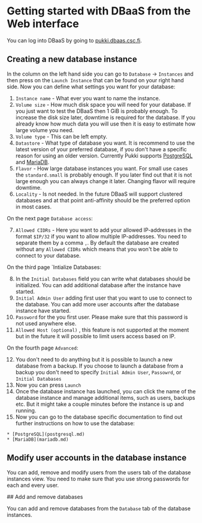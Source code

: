 # Getting started with DBaaS from the Web interface

You can log into DBaaS by going to [pukki.dbaas.csc.fi](https://pukki.dbaas.csc.fi).

## Creating a new database instance

In the column on the left hand side you can go to `Database` -> `Instances` and then press on the `Launch Instance` that can be found on your right hand side.
Now you can define what settings you want for your database:

1. `Instance name` - What ever you want to name the instance.
2. `Volume size` - How much disk space you will need for your database. If you just want to test the DBaaS then 1 GiB is probably enough. To increase the disk size later, downtime is required for the database. If you already know how much data you will use then it is easy to estimate how large volume you need.
3. `Volume type` - This can be left empty.
4. `Datastore` - What type of database you want. It is recommend to use the latest version of your preferred database, if you don't have a specific reason for using an older version. 
Currently Pukki supports [PostgreSQL](postgresql.md) and [MariaDB](mariadb.md).
5. `Flavor` - How large database instances you want. For small use cases the `standard.small` is probably enough. If you later find out that it is not large enough you can always change it later. Changing flavor will require downtime.
6. `Locality` - Is not needed. In the future DBaaS will support clustered databases and at that point anti-affinity should be the preferred option in most cases.

On the next page `Database access`:

7. `Allowed CIDRs` - Here you want to add your allowed IP-addresses in the format `$IP/32` if you want to allow multiple IP-addresses. You need to separate them by a comma `,`. By default the database are created without any `Allowed CIDRs` which means that you won't be able to connect to your database.

On the third page `Intialize Databases:

8. In the `Initial Databases` field you can write what databases should be initialized. You can add additional database after the instance have started.
9. `Initial Admin User` adding first user that you want to use to connect to the database. You can add more user accounts after the database instance have started.
10. `Password` for the you first user. Please make sure that this password is not used anywhere else.
11. `Allowed Host (optional)` , this feature is not supported at the moment but in the future it will possible to limit users access based on IP.

On the fourth page `Advanced`:

12. You don't need to do anything but it is possible to launch a new database from a backup. If you choose to launch a database from a backup you don't need to specify `Initial Admin User`, `Passowrd`, or `Initial Databases`
13. Now you can press `Launch`
14. Once the database instance has launched, you can click the name of the database instance and manage additional items, such as users, backups etc. But it might take a couple minutes before the instance is up and running.
15.  Now you can go to the database specific documentation to find out further instructions on how to use the database:

	* [PostgreSQL](postgresql.md)
	* [MariaDB](mariadb.md)

## Modify user accounts in the database instance

You can add, remove and modify users from the users tab of the database instances view. You need to make sure that you use strong passwords for each and every user.

## Add and remove databases

You can add and remove databases from the `Database` tab of the database instances.

